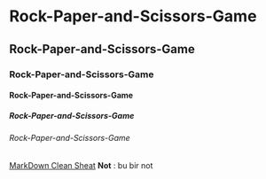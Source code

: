 # Rock-Paper-and-Scissors-Game
## Rock-Paper-and-Scissors-Game
### Rock-Paper-and-Scissors-Game
#### Rock-Paper-and-Scissors-Game
##### Rock-Paper-and-Scissors-Game
###### Rock-Paper-and-Scissors-Game
[MarkDown Clean Sheat](https://enterprise.github.com/downloads/en/markdown-cheatsheet.pdf)
**Not** : bu bir not

